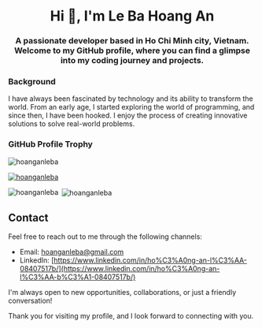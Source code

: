 <h1 align="center">Hi 👋, I'm Le Ba Hoang An</h1>
<h3 align="center">A passionate developer based in Ho Chi Minh city, Vietnam. Welcome to my GitHub profile, where you can find a glimpse into my coding journey and projects.</h3>

<h3 align="left">Background</h3>

<p align="left">I have always been fascinated by technology and its ability to transform the world. From an early age, I started exploring the world of programming, and since then, I have been hooked. I enjoy the process of creating innovative solutions to solve real-world problems.</p>

<h3 align="left">GitHub Profile Trophy</h3>

<p align="left"> <img src="https://komarev.com/ghpvc/?username=hoanganleba&label=Profile%20views&color=0e75b6&style=flat" alt="hoanganleba" /> </p>

<p align="left"> <a href="https://github.com/ryo-ma/github-profile-trophy"><img src="https://github-profile-trophy.vercel.app/?username=hoanganleba" alt="hoanganleba" /></a> </p>

<p><img align="left" src="https://github-readme-stats.vercel.app/api/top-langs?username=hoanganleba&show_icons=true&locale=en&layout=compact" alt="hoanganleba" /></p>

<p>&nbsp;<img align="center" src="https://github-readme-stats.vercel.app/api?username=hoanganleba&show_icons=true&locale=en" alt="hoanganleba" /></p>

## Contact

Feel free to reach out to me through the following channels:

- Email: hoanganleba@gmail.com
- LinkedIn: [https://www.linkedin.com/in/ho%C3%A0ng-an-l%C3%AA-08407517b/](https://www.linkedin.com/in/ho%C3%A0ng-an-l%C3%AA-b%C3%A1-08407517b/)

I'm always open to new opportunities, collaborations, or just a friendly conversation!

Thank you for visiting my profile, and I look forward to connecting with you.

